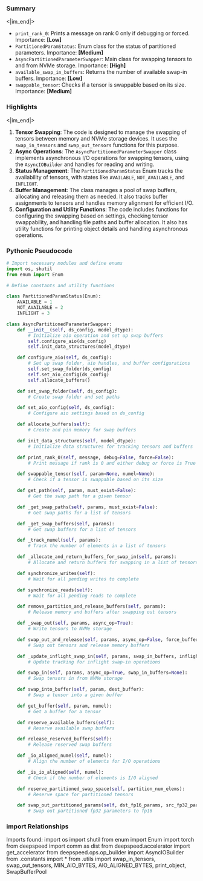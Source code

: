 

### Summary

<|im_end|>

* `print_rank_0`: Prints a message on rank 0 only if debugging or forced. Importance: **[Low]**
* `PartitionedParamStatus`: Enum class for the status of partitioned parameters. Importance: **[Medium]**
* `AsyncPartitionedParameterSwapper`: Main class for swapping tensors to and from NVMe storage. Importance: **[High]**
* `available_swap_in_buffers`: Returns the number of available swap-in buffers. Importance: **[Low]**
* `swappable_tensor`: Checks if a tensor is swappable based on its size. Importance: **[Medium]**

### Highlights

<|im_end|>

1. **Tensor Swapping**: The code is designed to manage the swapping of tensors between memory and NVMe storage devices. It uses the `swap_in_tensors` and `swap_out_tensors` functions for this purpose.
2. **Async Operations**: The `AsyncPartitionedParameterSwapper` class implements asynchronous I/O operations for swapping tensors, using the `AsyncIOBuilder` and handles for reading and writing.
3. **Status Management**: The `PartitionedParamStatus` Enum tracks the availability of tensors, with states like `AVAILABLE`, `NOT_AVAILABLE`, and `INFLIGHT`.
4. **Buffer Management**: The class manages a pool of swap buffers, allocating and releasing them as needed. It also tracks buffer assignments to tensors and handles memory alignment for efficient I/O.
5. **Configuration and Utility Functions**: The code includes functions for configuring the swapping based on settings, checking tensor swappability, and handling file paths and buffer allocation. It also has utility functions for printing object details and handling asynchronous operations.

### Pythonic Pseudocode

```python
# Import necessary modules and define enums
import os, shutil
from enum import Enum

# Define constants and utility functions

class PartitionedParamStatus(Enum):
    AVAILABLE = 1
    NOT_AVAILABLE = 2
    INFLIGHT = 3

class AsyncPartitionedParameterSwapper:
    def __init__(self, ds_config, model_dtype):
        # Initialize aio operation and set up swap buffers
        self.configure_aio(ds_config)
        self.init_data_structures(model_dtype)

    def configure_aio(self, ds_config):
        # Set up swap folder, aio handles, and buffer configurations
        self.set_swap_folder(ds_config)
        self.set_aio_config(ds_config)
        self.allocate_buffers()

    def set_swap_folder(self, ds_config):
        # Create swap folder and set paths

    def set_aio_config(self, ds_config):
        # Configure aio settings based on ds_config

    def allocate_buffers(self):
        # Create and pin memory for swap buffers

    def init_data_structures(self, model_dtype):
        # Initialize data structures for tracking tensors and buffers

    def print_rank_0(self, message, debug=False, force=False):
        # Print message if rank is 0 and either debug or force is True

    def swappable_tensor(self, param=None, numel=None):
        # Check if a tensor is swappable based on its size

    def get_path(self, param, must_exist=False):
        # Get the swap path for a given tensor

    def _get_swap_paths(self, params, must_exist=False):
        # Get swap paths for a list of tensors

    def _get_swap_buffers(self, params):
        # Get swap buffers for a list of tensors

    def _track_numel(self, params):
        # Track the number of elements in a list of tensors

    def _allocate_and_return_buffers_for_swap_in(self, params):
        # Allocate and return buffers for swapping in a list of tensors

    def synchronize_writes(self):
        # Wait for all pending writes to complete

    def synchronize_reads(self):
        # Wait for all pending reads to complete

    def remove_partition_and_release_buffers(self, params):
        # Release memory and buffers after swapping out tensors

    def _swap_out(self, params, async_op=True):
        # Write tensors to NVMe storage

    def swap_out_and_release(self, params, async_op=False, force_buffer_release=False):
        # Swap out tensors and release memory buffers

    def _update_inflight_swap_in(self, params, swap_in_buffers, inflight_numel):
        # Update tracking for inflight swap-in operations

    def swap_in(self, params, async_op=True, swap_in_buffers=None):
        # Swap tensors in from NVMe storage

    def swap_into_buffer(self, param, dest_buffer):
        # Swap a tensor into a given buffer

    def get_buffer(self, param, numel):
        # Get a buffer for a tensor

    def reserve_available_buffers(self):
        # Reserve available swap buffers

    def release_reserved_buffers(self):
        # Release reserved swap buffers

    def _io_aligned_numel(self, numel):
        # Align the number of elements for I/O operations

    def _is_io_aligned(self, numel):
        # Check if the number of elements is I/O aligned

    def reserve_partitioned_swap_space(self, partition_num_elems):
        # Reserve space for partitioned tensors

    def swap_out_partitioned_params(self, dst_fp16_params, src_fp32_params):
        # Swap out partitioned fp32 parameters to fp16
```


### import Relationships

Imports found:
import os
import shutil
from enum import Enum
import torch
from deepspeed import comm as dist
from deepspeed.accelerator import get_accelerator
from deepspeed.ops.op_builder import AsyncIOBuilder
from .constants import *
from .utils import swap_in_tensors, swap_out_tensors, MIN_AIO_BYTES, AIO_ALIGNED_BYTES, print_object, SwapBufferPool